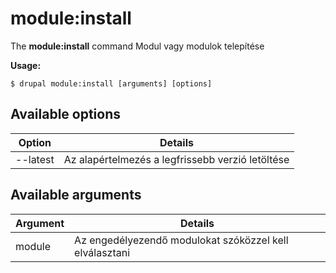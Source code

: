 # module:install
The **module:install** command Modul vagy modulok telepítése

**Usage:**
```
$ drupal module:install [arguments] [options] 
```

## Available options
Option | Details
-------|-------------
--latest | Az alapértelmezés a legfrissebb verzió letöltése

## Available arguments
Argument | Details
---------|-------------
module | Az engedélyezendő modulokat szóközzel kell elválasztani
